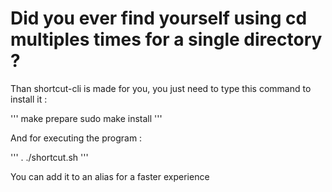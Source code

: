 # Did you ever find yourself using cd multiples times for a single directory ?

Than shortcut-cli is made for you, you just need to type this command to install it :

'''
make prepare
sudo make install
'''

And for executing the program :

'''
. ./shortcut.sh
'''

You can add it to an alias for a faster experience
